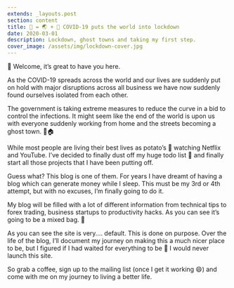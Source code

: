 ```yaml
---
extends: _layouts.post
section: content
title: 🦠 = 🌏 + 🔐 COVID-19 puts the world into lockdown
date: 2020-03-01 
description: Lockdown, ghost towns and taking my first step.
cover_image: /assets/img/lockdown-cover.jpg
---
```

👋 Welcome, it’s great to have you here. 

As the COVID-19 spreads across the world and our lives are suddenly put on hold with major disruptions across all business we have now suddenly found ourselves isolated from each other.

The government is taking extreme measures to reduce the curve in a bid to control the infections. It might seem like the end of the world is upon us with everyone suddenly working from home and the streets becoming a ghost town. 👻🏠

While most people are living their best lives as potato’s 🥔 watching Netflix and YouTube. I’ve decided to finally dust off my huge todo list 📝 and finally start all those projects that I have been putting off.

Guess what? This blog is one of them. For years I have dreamt of having a blog which can generate money while I sleep. This must be my 3rd or 4th attempt, but with no excuses, I’m finally going to do it. 

My blog will be filled with a lot of different information from technical tips to forex trading, business startups to productivity hacks. As you can see it’s going to be a mixed bag. 🎒

As you can see the site is very.... default. This is done on purpose. Over the life of the blog, I’ll document my journey on making this a much nicer place to be, but I figured if I had waited for everything to be 💯 I would never launch this site. 

So grab a coffee, sign up to the mailing list (once I get it working 😄) and come with me on my journey to living a better life. 
